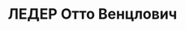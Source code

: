 ---
title: ЛЕДЕР Отто Венцлович
description: '1890 г.р., Германия, г. Плейза, немец, прож.: Челябинская обл., г. Челябинск.
  Работал: ЧТЗ, инструмент.цех, слесарь. Арестован 31.07.1937. Осужден 31.12.1937,
  ВМН. Расстрелян 31.12.1937'
---